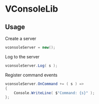 # VConsoleLib

## Usage

Create a server
```cs
vconsoleServer = new();
```

Log to the server
```cs
vconsoleServer.Log( s );
```

Register command events
```cs
vconsoleServer.OnCommand += ( s ) =>
{
	Console.WriteLine( $"Command: {s}" );
};
```
